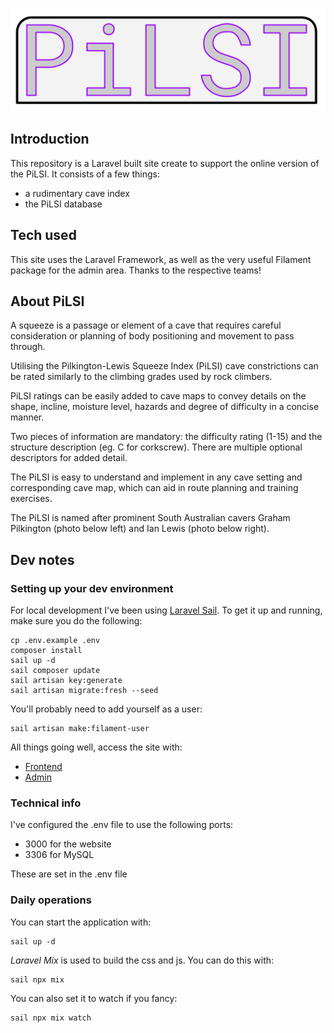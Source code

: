 <p align="center">

![title](pilsi-logo.png "Pilkington-Lewis Squeeze Index")

</p>

## Introduction

This repository is a Laravel built site create to support the online version of the PiLSI.  It consists of a few things:

* a rudimentary cave index
* the PiLSI database

## Tech used

This site uses the Laravel Framework, as well as the very useful Filament package for the admin area.  Thanks to the respective teams!

## About PiLSI

A squeeze is a passage or element of a cave that requires careful consideration or planning of body positioning and movement to pass through.

Utilising the Pilkington-Lewis Squeeze Index (PiLSI) cave constrictions can be rated similarly to the climbing grades used by rock climbers.

PiLSI ratings can be easily added to  cave maps to convey details on the shape, incline, moisture level, hazards and degree of difficulty in a concise manner.

Two pieces of information are mandatory: the difficulty rating (1-15) and the structure description (eg. C for corkscrew). There are multiple optional descriptors for added detail.

The PiLSI is easy to understand and implement in any cave setting and corresponding cave map, which can aid in route planning and training exercises.

The PiLSI is named after prominent South Australian cavers Graham Pilkington (photo below left) and Ian Lewis (photo below right).

## Dev notes

### Setting up your dev environment

For local development I've been using [Laravel Sail](https://laravel.com/docs/9.x/sail).  To get it up and running, make sure you do the following:

    cp .env.example .env
    composer install
    sail up -d
    sail composer update
    sail artisan key:generate
    sail artisan migrate:fresh --seed

You'll probably need to add yourself as a user:

    sail artisan make:filament-user

All things going well, access the site with:

- [Frontend](http://localhost:3000)
- [Admin](http://localhost:3000/admin)

### Technical info

I've configured the .env file to use the following ports:

- 3000 for the website
- 3306 for MySQL

These are set in the .env file

### Daily operations

You can start the application with:

    sail up -d

*Laravel Mix* is used to build the css and js.  You can do this with:

    sail npx mix

You can also set it to watch if you fancy:

    sail npx mix watch

